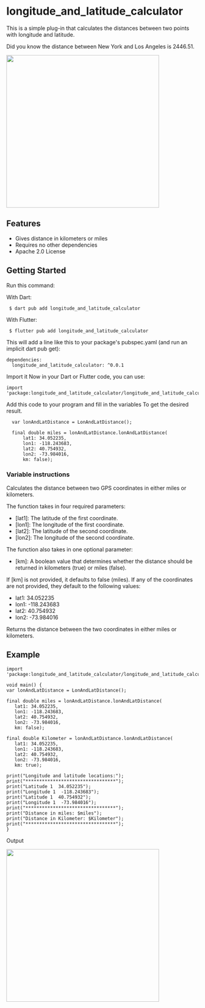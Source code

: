 # longitude_and_latitude_calculator

This is a simple plug-in that calculates the distances between two points with longitude and latitude.

Did you know the distance between New York and Los Angeles is 2446.51.

<img src="https://github.com/qwerty108109/longitude_and_latitude_calculator/assets/97707491/58921439-23f9-4d1e-adc3-c80a8f522a0c" width=400>





## Features
- Gives distance in kilometers or miles
- Requires no other dependencies
- Apache 2.0 License



## Getting Started

Run this command:

With Dart:

```
 $ dart pub add longitude_and_latitude_calculator
```



With Flutter:

```
 $ flutter pub add longitude_and_latitude_calculator
```



This will add a line like this to your package's pubspec.yaml (and run an implicit dart pub get):

```
dependencies:
  longitude_and_latitude_calculator: ^0.0.1
```



Import it
Now in your Dart or Flutter code, you can use:

```
import 'package:longitude_and_latitude_calculator/longitude_and_latitude_calculator.dart';
```

Add this code to your program and fill in the variables To get the desired result.

```
  var lonAndLatDistance = LonAndLatDistance();

  final double miles = lonAndLatDistance.lonAndLatDistance(
      lat1: 34.052235,
      lon1: -118.243683,
      lat2: 40.754932,
      lon2: -73.984016,
      km: false);
```



### Variable instructions

   Calculates the distance between two GPS coordinates in either miles or kilometers.
  
   The function takes in four required parameters:
   - [lat1]: The latitude of the first coordinate.
   - [lon1]: The longitude of the first coordinate.
   - [lat2]: The latitude of the second coordinate.
   - [lon2]: The longitude of the second coordinate.
  
   The function also takes in one optional parameter:
   - [km]: A boolean value that determines whether the distance should be returned in kilometers (true) or miles (false).
  
   If [km] is not provided, it defaults to false (miles).
   If any of the coordinates are not provided, they default to the following values:
   - lat1: 34.052235
   - lon1: -118.243683
   - lat2: 40.754932
   - lon2: -73.984016
  
   Returns the distance between the two coordinates in either miles or kilometers.
## Example
   ```
import 'package:longitude_and_latitude_calculator/longitude_and_latitude_calculator.dart';

void main() {
  var lonAndLatDistance = LonAndLatDistance();

  final double miles = lonAndLatDistance.lonAndLatDistance(
      lat1: 34.052235,
      lon1: -118.243683,
      lat2: 40.754932,
      lon2: -73.984016,
      km: false);

  final double Kilometer = lonAndLatDistance.lonAndLatDistance(
      lat1: 34.052235,
      lon1: -118.243683,
      lat2: 40.754932,
      lon2: -73.984016,
      km: true);

  print("Longitude and latitude locations:");
  print("*********************************");
  print("Latitude 1  34.052235");
  print("Longitude 1  -118.243683");
  print("Latitude 1  40.754932");
  print("Longitude 1  -73.984016");
  print("*********************************");
  print("Distance in miles: $miles");
  print("Distance in Kilometer: $Kilometer");
  print("*********************************");
}
   ```
Output

<img src="https://github.com/qwerty108109/longitude_and_latitude_calculator/assets/97707491/58921439-23f9-4d1e-adc3-c80a8f522a0c" width=400>
